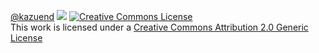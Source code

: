 
[@kazuend](https://unsplash.com/@kazuend)
<img src="https://images.unsplash.com/photo-1440342359743-84fcb8c21f21?ixlib=rb-1.2.1&ixid=MnwxMjA3fDB8MHxwaG90by1wYWdlfHx8fGVufDB8fHx8&auto=format&fit=crop&w=870&q=80.png">
<a rel="license" href="http://creativecommons.org/licenses/by/2.0/"><img alt="Creative Commons License" style="border-width:0" src="https://i.creativecommons.org/l/by/2.0/88x31.png"></a><br/>This work is licensed under a <a rel="license" href="http://creativecommons.org/licenses/by/2.0/">Creative Commons Attribution 2.0 Generic License</a>

